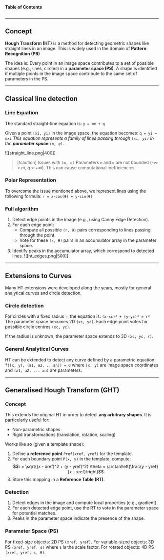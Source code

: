 **Table of Contents**
```table-of-contents
```

****
## Concept

**Hough Transform (HT)** is a method for detecting geometric shapes like straight lines in an image.
This is widely used in the domain of **Pattern Recognition (PR)**

The idea is: Every point in an image space contributes to a set of possible shapes (e.g., lines, circles) in a **parameter space (PS)**. A shape is identified if multiple points in the image space contribute to the same set of parameters in the PS.


***
## Classical line detection

### Line Equation

The standard straight-line equation is: `y = mx + q`

Given a point `(xi, yi)` in the image space, the equation becomes: `q = yi − mxi`
	*This equation represents a family of lines passing through `(xi, yi)` in the **parameter space** `(m, q)`.*

![[straight_line.png|400]]

> [!caution] Issues with `(m, q)`
> Parameters `m` and `q` are not bounded (*-∞ < m, q < +∞*).
> This can cause computational inefficiencies.

### Polar Representation

To overcome the issue mentioned above, we represent lines using the following formula:
`r = x⋅cos(θ) + y⋅sin(θ)`

### Full algorithm

1. Detect edge points in the image (e.g., using Canny Edge Detection).
2. For each edge point:
    - Compute all possible `(r, θ)` pairs corresponding to lines passing through the point.
    - Vote for these `(r, θ)` pairs in an accumulator array in the parameter space.
3. Identify peaks in the accumulator array, which correspond to detected lines.
![[ht_edges.png|500]]


***
## Extensions to Curves

Many HT extensions were developed along the years, mostly for general analytical curves and circle detection.

### Circle detection

For circles with a fixed radius `r`, the equation is: `(x−xc)² + (y−yc)² = r²`
The parameter space becomes 2D `(xc, yc)`. Each edge point votes for possible circle centres `(xc, yc)`.

If the radius is unknown, the parameter space extends to 3D `(xc, yc, r)`.

### General Analytical Curves

HT can be extended to detect any curve defined by a parametric equation:
	`f((x, y), (a1, a2, ...an)) = 0`
where `(x, y)` are image space coordinates and `(a1, a2, ... an)` are parameters.


***
## Generalised Hough Transform (GHT)

### Concept

This extends the original HT in order to detect **any arbitrary shapes**. 
It is particularly useful for:
- Non-parametric shapes
- Rigid transformations (translation, rotation, scaling)

Works like so (given a template shape):
1. Define a **reference point** `Pref(xref, yref)` for the template.
2. For each boundary point `P(x, y)` in the template, compute: 
$$r = \sqrt{(x - xref)^2 + (y - yref)^2} \theta = \arctan\left(\frac{y - yref}{x - xref}\right)$$
3. Store this mapping in a **Reference Table (RT)**.

### Detection

1. Detect edges in the image and compute local properties (e.g., gradient).
2. For each detected edge point, use the RT to vote in the parameter space for potential matches.
3. Peaks in the parameter space indicate the presence of the shape.

### Parameter Space (PS)

For fixed-size objects: 2D PS `(xref, yref)`.
For variable-sized objects: 3D PS `(xref, yref, s)` where `s` is the scale factor.
For rotated objects: 4D PS `(xref, yref, s, θ)`.